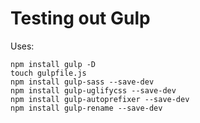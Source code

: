 # Testing out Gulp

Uses:

```npm init
npm install gulp -D
touch gulpfile.js
npm install gulp-sass --save-dev
npm install gulp-uglifycss --save-dev
npm install gulp-autoprefixer --save-dev
npm install gulp-rename --save-dev
```
